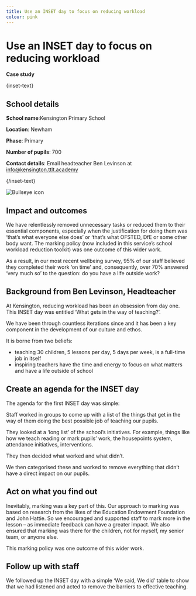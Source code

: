 ```yaml
---
title: Use an INSET day to focus on reducing workload
colour: pink
---
```


# Use an INSET day to focus on reducing workload

<strong class="govuk-tag">Case study</strong>

{inset-text}

## School details

**School name**:Kensington Primary School

**Location**: Newham

**Phase**: Primary

**Number of pupils**: 700

**Contact details**: Email headteacher Ben Levinson at <info@kensington.ttlt.academy>

{/inset-text}

<div class="govuk-grid-row dfe-width-container">
  <div class="govuk-grid-column-full">
    <div class="info-box">
      <div class="info-box__corner">
        <img src="/assets/images/bullseye.svg" alt="Bullseye icon">
      </div>
      <h2 class="govuk-heading-m">
        Impact and outcomes
      </h2>
      <p>
        We have relentlessly removed unnecessary tasks or reduced them to their
        essential components, especially when the justification for doing them
        was ‘that’s what everyone else does’ or ‘that’s what OFSTED, DfE or some
        other body want. The marking policy (now included in this service’s
        school workload reduction toolkit) was one outcome of this wider work.
      </p>
      <p>
        As a result, in our most recent wellbeing survey, 95% of our staff
        believed they completed their work ‘on time’ and, consequently, over 70%
        answered ‘very much so’ to the question: do you have a life outside
        work?
      </p>
    </div>
  </div>
</div>

## Background from Ben Levinson, Headteacher

At Kensington, reducing workload has been an obsession from day one. This INSET
day was entitled ‘What gets in the way of teaching?’.

We have been through countless iterations since and it has been a key component
in the development of our culture and ethos.

It is borne from two beliefs:

- teaching 30 children, 5 lessons per day, 5 days per week, is a full-time job
  in itself
- inspiring teachers have the time and energy to focus on what matters and have
  a life outside of school

## Create an agenda for the INSET day

The agenda for the first INSET day was simple:

Staff worked in groups to come up with a list of the things that get in the way
of them doing the best possible job of teaching our pupils.

They looked at a ‘long list’ of the school’s initiatives. For example, things
like how we teach reading or mark pupils’ work, the housepoints system,
attendance initiatives, interventions.

They then decided what worked and what didn’t.

We then categorised these and worked to remove everything that didn’t have a
direct impact on our pupils.

## Act on what you find out

Inevitably, marking was a key part of this. Our approach to marking was based on
research from the likes of the Education Endowment Foundation and John Hattie.
So we encouraged and supported staff to mark more in the lesson – as immediate
feedback can have a greater impact. We also ensured that marking was there for
the children, not for myself, my senior team, or anyone else.

This marking policy was one outcome of this wider work.

## Follow up with staff

We followed up the INSET day with a simple ‘We said, We did’ table to show that
we had listened and acted to remove the barriers to effective teaching.

